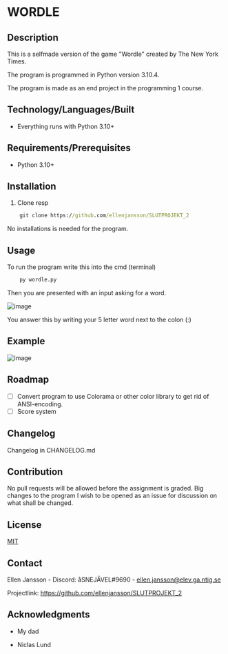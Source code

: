 
# WORDLE

## Description

This is a selfmade version of the game "Wordle" created by The New York Times.

The program is programmed in Python version 3.10.4.

The program is made as an end project in the programming 1 course.

## Technology/Languages/Built

- Everything runs with Python 3.10+

## Requirements/Prerequisites

- Python 3.10+

## Installation

1. Clone resp
```cmd
    git clone https://github.com/ellenjansson/SLUTPROJEKT_2
```
No installations is needed for the program.

## Usage

To run the program write this into the cmd (terminal)
```cmd
    py wordle.py
```

Then you are presented with an input asking for a word.

![image](https://user-images.githubusercontent.com/96123363/167810680-b5b80735-893e-49f0-a8ef-3d722dde0bcd.png)

You answer this by writing your 5 letter word next to the colon (:)


## Example 

![image](https://user-images.githubusercontent.com/96123363/167811209-a73f5ecb-c650-4678-b83c-dbdd4a6821e2.png)

## Roadmap

- [ ] Convert program to use Colorama or other color library to get rid of ANSI-encoding.
- [ ] Score system

## Changelog

Changelog in CHANGELOG.md

## Contribution

No pull requests will be allowed before the assignment is graded. Big changes to the program I wish to be opened as an issue for discussion on what shall be changed.

## License

[MIT](https://choosealicense.com/licenses/mit/)

## Contact

Ellen Jansson - Discord: åSNEJÄVEL#9690 - ellen.jansson@elev.ga.ntig.se

Projectlink: https://github.com/ellenjansson/SLUTPROJEKT_2

## Acknowledgments

- My dad

- Niclas Lund

